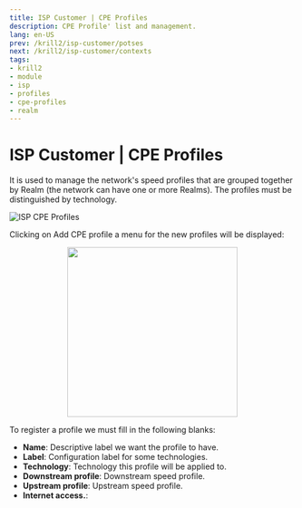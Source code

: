 ```yaml
---
title: ISP Customer | CPE Profiles
description: CPE Profile' list and management.
lang: en-US
prev: /krill2/isp-customer/potses
next: /krill2/isp-customer/contexts
tags:
- krill2
- module
- isp
- profiles
- cpe-profiles
- realm
---
```

# ISP Customer | CPE Profiles

It is used to manage the network's speed profiles that are grouped together by Realm (the network can have one or more Realms). The profiles must be distinguished by technology.

![ISP CPE Profiles](@images/krill2/isp-customer/0301.png)

Clicking on Add CPE profile a menu for the new profiles will be displayed:

<p align="center"><img src="@images/krill2/isp-customer/0302.png" max-width=30% width=300;></p>

To register a profile we must fill in the following blanks:

- **Name**: Descriptive label we want the profile to have. 
- **Label**: Configuration label for some technologies.
- **Technology**: Technology this profile will be applied to. 
- **Downstream profile**: Downstream speed profile.
- **Upstream profile**: Upstream speed profile.
- **Internet access.**: 

